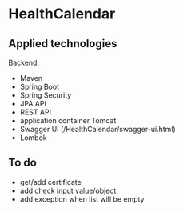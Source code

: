 # HealthCalendar

## Applied technologies
Backend:
- Maven
- Spring Boot
- Spring Security
- JPA API
- REST API
- application container Tomcat
- Swagger UI (/HealthCalendar/swagger-ui.html)
- Lombok

## To do
- get/add certificate
- add check input value/object
- add exception when list will be empty